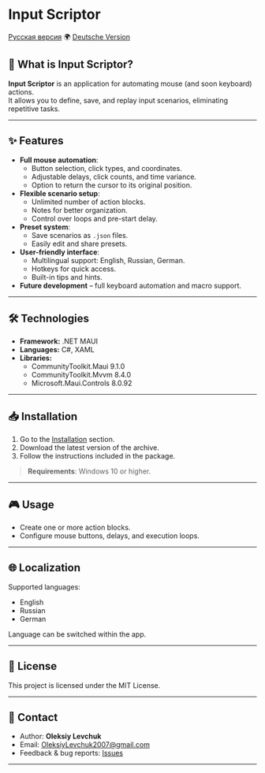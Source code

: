 # Input Scriptor

[Русская версия](Various/README.ru.md) 🌍 [Deutsche Version](Various/README.de.md)

## 🚀 What is Input Scriptor?
**Input Scriptor** is an application for automating mouse (and soon keyboard) actions.  
It allows you to define, save, and replay input scenarios, eliminating repetitive tasks.

---

## ✨ Features
- **Full mouse automation**:
  - Button selection, click types, and coordinates.
  - Adjustable delays, click counts, and time variance.
  - Option to return the cursor to its original position.
- **Flexible scenario setup**:
  - Unlimited number of action blocks.
  - Notes for better organization.
  - Control over loops and pre-start delay.
- **Preset system**:
  - Save scenarios as `.json` files.
  - Easily edit and share presets.
- **User-friendly interface**:
  - Multilingual support: English, Russian, German.
  - Hotkeys for quick access.
  - Built-in tips and hints.
- **Future development** – full keyboard automation and macro support.

---

## 🛠 Technologies
- **Framework:** .NET MAUI  
- **Languages:** C#, XAML  
- **Libraries:**  
  - CommunityToolkit.Maui 9.1.0  
  - CommunityToolkit.Mvvm 8.4.0  
  - Microsoft.Maui.Controls 8.0.92  

---

## 📥 Installation
1. Go to the [Installation](https://github.com/LeWX7/InputScriptor/Installation) section.  
2. Download the latest version of the archive.  
3. Follow the instructions included in the package.  

> **Requirements**: Windows 10 or higher.

---

## 🎮 Usage
- Create one or more action blocks.  
- Configure mouse buttons, delays, and execution loops.

---

## 🌐 Localization
Supported languages:
- English
- Russian
- German  

Language can be switched within the app.

---

## 📄 License
This project is licensed under the MIT License.

---

## 📧 Contact
- Author: **Oleksiy Levchuk**  
- Email: OleksiyLevchuk2007@gmail.com  
- Feedback & bug reports: [Issues](https://github.com/LeWX7/InputScriptor/issues)  

---
